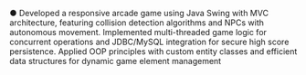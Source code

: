 ●	Developed a responsive arcade game using Java Swing with MVC architecture, featuring collision detection algorithms and NPCs with autonomous movement. Implemented multi-threaded game logic for concurrent operations and JDBC/MySQL integration for secure high score persistence. Applied OOP principles with custom entity classes and efficient data structures for dynamic game element management

